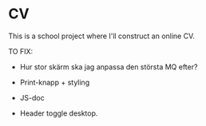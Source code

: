 # CV

This is a school project where I'll construct an online CV.

TO FIX:

* Hur stor skärm ska jag anpassa den största MQ efter?

* Print-knapp + styling

* JS-doc 

* Header toggle desktop.

